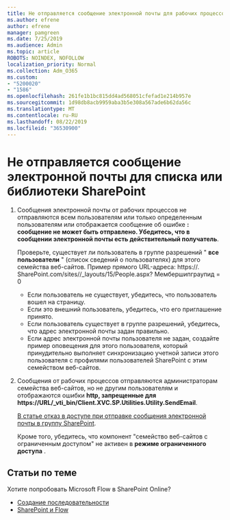```yaml
---
title: Не отправляется сообщение электронной почты для рабочих процессов
ms.author: efrene
author: efrene
manager: pamgreen
ms.date: 7/25/2019
ms.audience: Admin
ms.topic: article
ROBOTS: NOINDEX, NOFOLLOW
localization_priority: Normal
ms.collection: Adm_O365
ms.custom:
- "5200020"
- "1586"
ms.openlocfilehash: 261fe1b1bc815dd4ad568051cfefad1e214b957e
ms.sourcegitcommit: 1d98db8acb9959aba3b5e308a567ade6b62da56c
ms.translationtype: MT
ms.contentlocale: ru-RU
ms.lasthandoff: 08/22/2019
ms.locfileid: "36530900"
---
```

# <a name="workflow-email-is-not-being-sent-for-a-sharepoint-list-or-library"></a>Не отправляется сообщение электронной почты для списка или библиотеки SharePoint

1. Сообщения электронной почты от рабочих процессов не отправляются всем пользователям или только определенным пользователям или отображается сообщение об ошибке **: сообщение не может быть отправлено. Убедитесь, что в сообщении электронной почты есть действительный получатель**.

    Проверьте, существует ли пользователь в группе разрешений " **все пользователи** " (список сведений о пользователях) для этого семейства веб-сайтов.  Пример прямого URL-адреса<tenant>: https://<sitename>. SharePoint.com/sites//_layouts/15/People.aspx? Мембершипграупид = 0

    - Если пользователь не существует, убедитесь, что пользователь вошел на страницу. 
    - Если это внешний пользователь, убедитесь, что его приглашение принято.
    - Если пользователь существует в группе разрешений, убедитесь, что адрес электронной почты задан правильно.
    - Если адрес электронной почты пользователя не задан, создайте пример оповещения для этого пользователя, который принудительно выполняет синхронизацию учетной записи этого пользователя с профилями пользователей SharePoint с этим семейством веб-сайтов.
 
2. Сообщения от рабочих процессов отправляются администраторам семейства веб-сайтов, но не другим пользователям и отображаются ошибки **http, запрещенные для <span>https:</span>//URL/_vti_bin/Client.XVC.SP.Utilities.Utility.SendEmail**.
 

    [В статье отказ в доступе при отправке сообщения электронной почты в группу SharePoint](https://docs.microsoft.com/sharepoint/support/sharing-and-permissions/access-denied-when-send-an-email-to-groups).

    Кроме того, убедитесь, что компонент "семейство веб-сайтов с ограниченным доступом" не активен в **режиме ограниченного доступа** .


## <a name="related-topics"></a>Статьи по теме
Хотите попробовать Microsoft Flow в SharePoint Online?
- [Создание последовательности](https://support.office.com/article/Create-a-flow-for-a-list-or-library-in-SharePoint-Online-or-OneDrive-for-Business-a9c3e03b-0654-46af-a254-20252e580d01) 
- [SharePoint и Flow](https://flow.microsoft.com/blog/sharepoint-and-flow/) 


